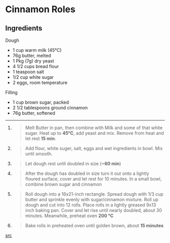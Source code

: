 # Cinnamon Roles

## Ingredients

Dough
- 1 cup warm milk (45°C)
- 76g butter, melted
- 1 Pkg (7g) dry yeast
- 4 1/2 cups bread flour
- 1 teaspoon salt
- 1/2 cup white sugar
- 2 eggs, room temperature

Filling
- 1 cup brown sugar, packed
- 2 1/2 tablespoons ground cinnamon
- 76g butter, softened

---

1. > Melt Butter in pan, then combine with Milk and some of that white sugar. Heat up to **45°C**, add yeast and mix. Remove from heat and let rest **15 min**.
2. > Add flour, white suger, salt, eggs and wet ingredients in bowl. Mix until smooth.
3. > Let dough rest until doubled in size (**~60 min**)
4. > After the dough has doubled in size turn it out onto a lightly floured surface, cover and let rest for 10 minutes. In a small bowl, combine brown sugar and cinnamon
5. > Roll dough into a 16x21-inch rectangle. Spread dough with 1/3 cup butter and sprinkle evenly with sugar/cinnamon mixture. Roll up dough and cut into 12 rolls. Place rolls in a lightly greased 9x13 inch baking pan. Cover and let rise until nearly doubled, about 30 minutes. Meanwhile, preheat oven **200 °C**
6. > Bake rolls in preheated oven until golden brown, about **15 minutes**   

[src](http://allrecipes.com/recipe/20156/clone-of-a-cinnabon/?clickId=right%20rail1&internalSource=rr_feed_recipe_sb&referringId=6907%20referringContentType%3Drecipe)